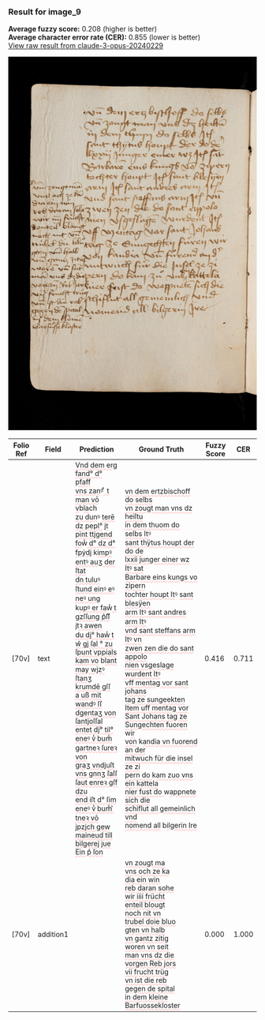 ### Result for image_9
**Average fuzzy score:** 0.208 (higher is better)<br>**Average character error rate (CER):** 0.855 (lower is better)<br>[View raw result from claude-3-opus-20240229](https://github.com/RISE-UNIBAS/humanities_data_benchmark/blob/main/results/2025-10-24/T0289/request_T0289_image_9.json)

<img src="https://github.com/RISE-UNIBAS/humanities_data_benchmark/blob/main/benchmarks/medieval_manuscripts/images/image_9.jpg?raw=true" alt="image_9" width="800px">

<style>
.diff { text-decoration: underline; text-decoration-color: #ffcccc; text-decoration-style: wavy; }
</style>

| Folio Ref | Field | Prediction | Ground Truth | Fuzzy Score | CER |
|-----------|-------|------------|--------------|-------------|-----|
| [70v] | text | <span class="diff">Vnd dem erg fand°  d° pfaff<br>vns zan</span>ꝰ<span class="diff"> ͤ t man vō  v</span>b<span class="diff">la</span>ch<span class="diff"><br>zu dun</span>ꝰ <span class="diff">terē  dz pepl°</span> j<span class="diff">t<br>pint ttjgend fo</span>w<span class="diff">̾ d°  dz d° <br>fpẏdj</span> k<span class="diff">impꝰ  entꝰ  auʒ der ſtat<br>dn tuluꝰ  ſtund einꝰ  eꝰ neꝰ ung<br></span>k<span class="diff">upꝰ er fa</span>w<span class="diff">̾ t gzſſung p͛ſſͧ jtꝛ awen<br>du dj° haw̾ t w͛ gj ſal °  zu ſpunt vppials<br>kam vo</span> b<span class="diff">lant may wjzꝰ ſtanʒ krumdē  gſſ<br>a uß mit wandꝰ ſſ dgentaʒ von ſantjoſſal<br>entet dj° til° eneꝰ v̾ bum̾ gartneꝛ ſureꝛ von<br>graʒ vndjuſt<br>vns gnnʒ ſaſſ ſaut enreꝛ gſf dzu<br>end iſt d° ſim eneꝰ  v̾ bum̾ ͛ tneꝛ vō<br>jpzjch gew maineud till bilgerej jue<br>Ein p͛ ſon<br></span> | <span class="diff">vn dem ertzbischoff do selbs<br> vn zougt man vns dz heiltu<br> in dem thuom do selbs It</span>ꝰ<span class="diff"><br> sant thÿtus houpt der do de<br> lxxii junger einer wz Itꝰ sat<br> Bar</span>b<span class="diff">are eins kungs vo zipern<br> to</span>ch<span class="diff">ter houpt It</span>ꝰ <span class="diff">sant blesÿen<br> arm Itꝰ sant andres arm Itꝰ<br> vnd sant steffans arm Itꝰ vn<br> zwen zen die do sant appolo<br> nien vsgeslage wurdent Itꝰ<br> vff mentag vor sant</span> j<span class="diff">ohans<br> tag ze sungeekten Item uff mentag vor Sant Johans tag ze Sungechten fuoren </span>w<span class="diff">ir<br> von</span> k<span class="diff">andia vn fuorend an der<br> mitwuch für die insel ze zi<br> pern do </span>k<span class="diff">am zuo vns ein kattela<br> nier fust do </span>w<span class="diff">appnete sich die<br> schiflut all gemeinlich vnd<br> nomend all</span> b<span class="diff">ilgerin Ire</span> | 0.416 | 0.711 |
| [70v] | addition1 |  | <span class="diff">vn zougt ma<br> vns och ze ka<br> dia ein win<br> reb daran sohe<br> wir iiii frücht<br> enteil blougt<br> noch nit vn<br> trubel doie bluo<br> gten vn halb<br> vn gantz zitig<br> woren vn seit<br> man vns dz die<br> vorgen Reb jors<br> vii frucht trüg<br> vn ist die reb<br> gegen de spital<br> in dem kleine<br> Barfuossekloster</span> | 0.000 | 1.000 |
